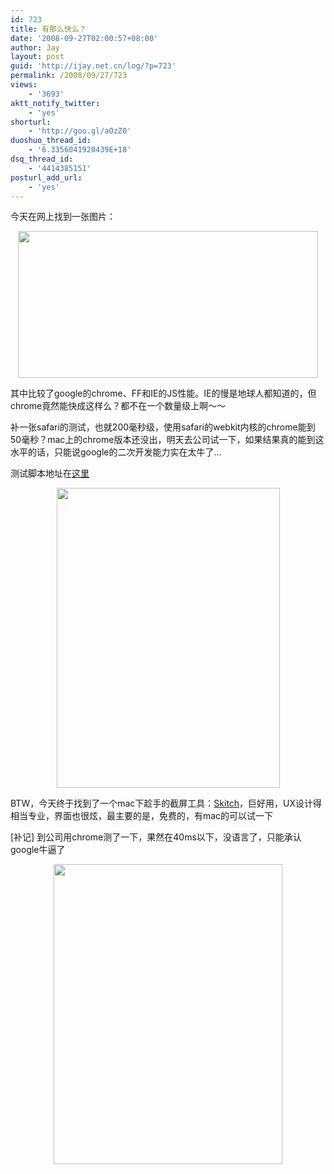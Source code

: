 ```yaml
---
id: 723
title: 有那么快么？
date: '2008-09-27T02:00:57+08:00'
author: Jay
layout: post
guid: 'http://ijay.net.cn/log/?p=723'
permalink: /2008/09/27/723
views:
    - '3693'
aktt_notify_twitter:
    - 'yes'
shorturl:
    - 'http://goo.gl/aOzZ0'
duoshuo_thread_id:
    - '6.3356041920439E+18'
dsq_thread_id:
    - '4414385151'
posturl_add_url:
    - 'yes'
---
```


<p style="text-align: left;">今天在网上找到一张图片：</p>
<p style="text-align: center;"><a href="http://www.jayxu.com/log/wp-content/uploads/2008/09/cfm.gif"><img class="size-medium wp-image-724   aligncenter" title="cfm" src="http://www.jayxu.com/log/wp-content/uploads/2008/09/cfm.gif" alt="" width="480" height="235" /></a></p>

其中比较了google的chrome、FF和IE的JS性能。IE的慢是地球人都知道的，但chrome竟然能快成这样么？都不在一个数量级上啊～～

补一张safari的测试，也就200毫秒级，使用safari的webkit内核的chrome能到50毫秒？mac上的chrome版本还没出，明天去公司试一下，如果结果真的能到这水平的话，只能说google的二次开发能力实在太牛了…

测试脚本地址在<a href="http://wd-testnet.world-direct.at/mozilla/dhtml/funo/jsTimeTest.htm" target="_blank" rel="noopener">这里</a>
<p style="text-align: center;"><a href="http://www.jayxu.com/log/wp-content/uploads/2008/09/javascript-performance-test-1-1.png"><img class="size-medium wp-image-725 aligncenter" title="javascript-performance-test-1-1" src="http://www.jayxu.com/log/wp-content/uploads/2008/09/javascript-performance-test-1-1.png" alt="" width="357" height="480" /></a></p>

BTW，今天终于找到了一个mac下趁手的截屏工具：<a href="http://skitch.com/" target="_blank" rel="noopener">Skitch</a>，巨好用，UX设计得相当专业，界面也很炫，最主要的是，免费的，有mac的可以试一下

[补记] 到公司用chrome测了一下，果然在40ms以下，没语言了，只能承认google牛逼了
<p style="text-align: center;"><a href="http://www.jayxu.com/log/wp-content/uploads/2008/09/chrome.png"><img class="size-medium wp-image-729 aligncenter" title="chrome" src="http://www.jayxu.com/log/wp-content/uploads/2008/09/chrome.png" alt="" width="366" height="480" /></a></p>